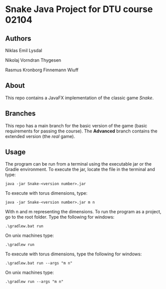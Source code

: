 # Snake Java Project for DTU course 02104
## Authors
Niklas Emil Lysdal

Nikolaj Vorndran Thygesen

Rasmus Kronborg Finnemann Wiuff
## About
This repo contains a JavaFX implementation of the classic game *Snake*.
## Branches
This repo has a main branch for the basic version of the game (basic requirements for passing the course). The **Advanced** branch contains the extended version (the *real* game).
## Usage
The program can be run from a terminal using the executable jar or the Gradle environment. To execute the jar, locate the file in the terminal and type:

```
java -jar Snake-<version number>.jar
```

To execute with torus dimensions, type:

```
java -jar Snake-<version number>.jar m n
```

With n and m representing the dimensions.
To run the program as a project, go to the root folder. Type the following for windows:

```
.\gradlew.bat run
```

On unix machines type:

```
.\gradlew run
```

To execute with torus dimensions, type the following for windows:

```
.\gradlew.bat run --args "m n"
```

On unix machines type:

```
.\gradlew run --args "m n"
```